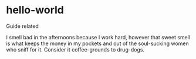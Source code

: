 # hello-world
Guide related

I smell bad in the afternoons because I work hard, however that sweet smell is what keeps the money in my pockets and out of the soul-sucking women who sniff for it.  Consider it coffee-grounds to drug-dogs.  
